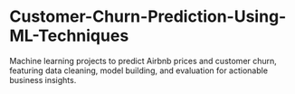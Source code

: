 # Customer-Churn-Prediction-Using-ML-Techniques
Machine learning projects to predict Airbnb prices and customer churn, featuring data cleaning, model building, and evaluation for actionable business insights.
